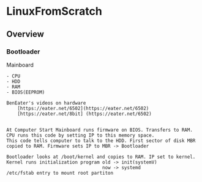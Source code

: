 # LinuxFromScratch 

## Overview

### Bootloader

Mainboard 

    - CPU
    - HDD
    - RAM
    - BIOS(EEPROM)
          
    BenEater's videos on hardware
        [https://eater.net/6502](https://eater.net/6502)
        [https://eater.net/8bit] (https://eater.net/6502)
            

    At Computer Start Mainboard runs firmware on BIOS. Transfers to RAM. CPU runs this code by setting IP to this memory space.
    This code tells computer to talk to the HDD. First sector of disk MBR copied to RAM. Firmware sets IP to MBR -> Bootloader
    
    Bootloader looks at /boot/kernel and copies to RAM. IP set to kernel. 
    Kernel runs initialization program old -> init(systemV)
                                       now -> systemd
    /etc/fstab entry to mount root partiton
         
                        